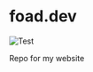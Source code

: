 # foad.dev

![Test](https://github.com/foad/foad.dev/workflows/Test/badge.svg)

Repo for my website
